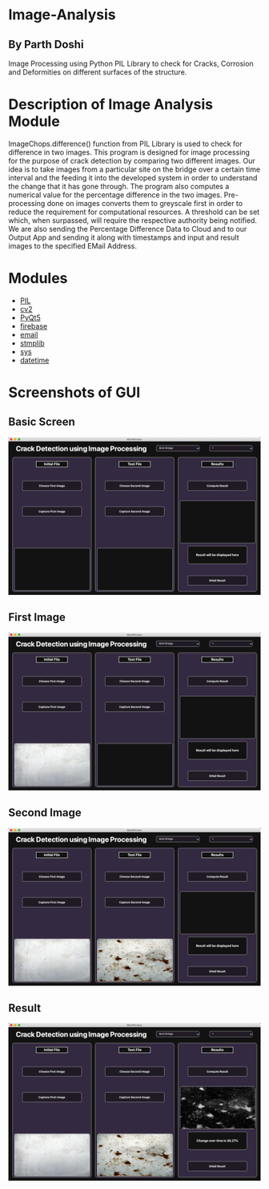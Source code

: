 # Image-Analysis
## By Parth Doshi
Image Processing using Python PIL Library to check for Cracks, Corrosion and Deformities on different surfaces of the structure.
</br>
# Description of Image Analysis Module
ImageChops.difference() function from PIL Library is used to check for difference in two images.
This program is designed for image processing for the purpose of crack detection by comparing two different images.
Our idea is to take images from a particular site on the bridge over a certain time interval and the feeding it into the developed system in order to understand the change that it has gone through.
The program also computes a numerical value for the percentage difference in the two images. 
Pre-processing done on images converts them to greyscale first in order to reduce the requirement for computational resources.
A threshold can be set which, when surpassed, will require the respective authority being notified.
We are also sending the Percentage Difference Data to Cloud and to our Output App and sending it along with timestamps and input and result images to the specified EMail Address. 
</br>
# Modules
- [PIL](https://pypi.org/project/Pillow/)
- [cv2](https://pypi.org/project/opencv-python/)
- [PyQt5](https://pypi.org/project/PyQt5/)
- [firebase](https://pypi.org/project/firebase/)
- [email](https://pypi.org/project/email/)
- [stmplib](https://docs.python.org/3/library/smtplib.html)
- [sys](https://docs.python.org/3/library/sys.html)
- [datetime](https://docs.python.org/3/library/time.html?highlight=time#module-time)

# Screenshots of GUI

## Basic Screen
![BasicScreen](https://github.com/Bridge-Health-Monitoring-System/Image-Analysis/blob/master/Outputs/Basic%20Screen.png)
<br/>
## First Image
![FirstSpectrogram](https://github.com/Bridge-Health-Monitoring-System/Image-Analysis/blob/master/Outputs/First%20Image.png)
<br/>
## Second Image
![SecondSpectrogram](https://github.com/Bridge-Health-Monitoring-System/Image-Analysis/blob/master/Outputs/Second%20Image.png)
<br/>
## Result
![Result](https://github.com/Bridge-Health-Monitoring-System/Image-Analysis/blob/master/Outputs/Result.png)
<br/>
